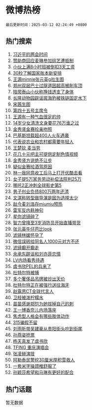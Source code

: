 # 微博热榜

`最后更新时间：2025-03-12 02:24:49 +0800`

## 热门搜索

1. [习近平的两会时间](https://m.weibo.cn/search?containerid=100103type%3D1%26t%3D10%26q%3D%23%E4%B9%A0%E8%BF%91%E5%B9%B3%E7%9A%84%E4%B8%A4%E4%BC%9A%E6%97%B6%E9%97%B4%23&stream_entry_id=51&isnewpage=1&extparam=seat%3D1%26q%3D%2523%25E4%25B9%25A0%25E8%25BF%2591%25E5%25B9%25B3%25E7%259A%2584%25E4%25B8%25A4%25E4%25BC%259A%25E6%2597%25B6%25E9%2597%25B4%2523%26pos%3D0%26filter_type%3Drealtimehot%26stream_entry_id%3D51%26c_type%3D51%26dgr%3D0%26cate%3D10103%26display_time%3D1741717488%26pre_seqid%3D17417174882140327560323)
1. [赞助商回应麦琳参加综艺遭抵制](https://m.weibo.cn/search?containerid=100103type%3D1%26t%3D10%26q%3D%23%E8%B5%9E%E5%8A%A9%E5%95%86%E5%9B%9E%E5%BA%94%E9%BA%A6%E7%90%B3%E5%8F%82%E5%8A%A0%E7%BB%BC%E8%89%BA%E9%81%AD%E6%8A%B5%E5%88%B6%23&stream_entry_id=31&isnewpage=1&extparam=seat%3D1%26dgr%3D0%26stream_entry_id%3D31%26band_rank%3D1%26q%3D%2523%25E8%25B5%259E%25E5%258A%25A9%25E5%2595%2586%25E5%259B%259E%25E5%25BA%2594%25E9%25BA%25A6%25E7%2590%25B3%25E5%258F%2582%25E5%258A%25A0%25E7%25BB%25BC%25E8%2589%25BA%25E9%2581%25AD%25E6%258A%25B5%25E5%2588%25B6%2523%26pos%3D0%26filter_type%3Drealtimehot%26flag%3D2%26c_type%3D31%26realpos%3D1%26lcate%3D5001%26cate%3D5001%26display_time%3D1741717488%26pre_seqid%3D17417174882140327560323)
1. [小伙上满8小时班被倒扣3天工资](https://m.weibo.cn/search?containerid=100103type%3D1%26t%3D10%26q%3D%E5%B0%8F%E4%BC%99%E4%B8%8A%E6%BB%A18%E5%B0%8F%E6%97%B6%E7%8F%AD%E8%A2%AB%E5%80%92%E6%89%A33%E5%A4%A9%E5%B7%A5%E8%B5%84&stream_entry_id=31&isnewpage=1&extparam=seat%3D1%26dgr%3D0%26stream_entry_id%3D31%26band_rank%3D2%26q%3D%25E5%25B0%258F%25E4%25BC%2599%25E4%25B8%258A%25E6%25BB%25A18%25E5%25B0%258F%25E6%2597%25B6%25E7%258F%25AD%25E8%25A2%25AB%25E5%2580%2592%25E6%2589%25A33%25E5%25A4%25A9%25E5%25B7%25A5%25E8%25B5%2584%26pos%3D1%26filter_type%3Drealtimehot%26flag%3D0%26c_type%3D31%26realpos%3D2%26lcate%3D5001%26cate%3D5001%26display_time%3D1741717488%26pre_seqid%3D17417174882140327560323)
1. [30秒了解国家账本新安排](https://m.weibo.cn/search?containerid=100103type%3D1%26t%3D10%26q%3D%2330%E7%A7%92%E4%BA%86%E8%A7%A3%E5%9B%BD%E5%AE%B6%E8%B4%A6%E6%9C%AC%E6%96%B0%E5%AE%89%E6%8E%92%23&stream_entry_id=31&isnewpage=1&extparam=seat%3D1%26dgr%3D0%26stream_entry_id%3D31%26band_rank%3D3%26q%3D%252330%25E7%25A7%2592%25E4%25BA%2586%25E8%25A7%25A3%25E5%259B%25BD%25E5%25AE%25B6%25E8%25B4%25A6%25E6%259C%25AC%25E6%2596%25B0%25E5%25AE%2589%25E6%258E%2592%2523%26pos%3D2%26filter_type%3Drealtimehot%26flag%3D0%26c_type%3D31%26realpos%3D3%26lcate%3D5001%26cate%3D5001%26display_time%3D1741717488%26pre_seqid%3D17417174882140327560323)
1. [王源minnie张元英g社生图](https://m.weibo.cn/search?containerid=100103type%3D1%26t%3D10%26q%3D%23%E7%8E%8B%E6%BA%90minnie%E5%BC%A0%E5%85%83%E8%8B%B1g%E7%A4%BE%E7%94%9F%E5%9B%BE%23&stream_entry_id=31&isnewpage=1&extparam=seat%3D1%26dgr%3D0%26stream_entry_id%3D31%26band_rank%3D4%26q%3D%2523%25E7%258E%258B%25E6%25BA%2590minnie%25E5%25BC%25A0%25E5%2585%2583%25E8%258B%25B1g%25E7%25A4%25BE%25E7%2594%259F%25E5%259B%25BE%2523%26pos%3D3%26filter_type%3Drealtimehot%26flag%3D0%26c_type%3D31%26realpos%3D4%26lcate%3D5001%26cate%3D5001%26display_time%3D1741717488%26pre_seqid%3D17417174882140327560323)
1. [郑州双层巴士过隧道因超高被削车顶](https://m.weibo.cn/search?containerid=100103type%3D1%26t%3D10%26q%3D%23%E9%83%91%E5%B7%9E%E5%8F%8C%E5%B1%82%E5%B7%B4%E5%A3%AB%E8%BF%87%E9%9A%A7%E9%81%93%E5%9B%A0%E8%B6%85%E9%AB%98%E8%A2%AB%E5%89%8A%E8%BD%A6%E9%A1%B6%23&stream_entry_id=31&isnewpage=1&extparam=seat%3D1%26dgr%3D0%26stream_entry_id%3D31%26band_rank%3D5%26q%3D%2523%25E9%2583%2591%25E5%25B7%259E%25E5%258F%258C%25E5%25B1%2582%25E5%25B7%25B4%25E5%25A3%25AB%25E8%25BF%2587%25E9%259A%25A7%25E9%2581%2593%25E5%259B%25A0%25E8%25B6%2585%25E9%25AB%2598%25E8%25A2%25AB%25E5%2589%258A%25E8%25BD%25A6%25E9%25A1%25B6%2523%26pos%3D4%26filter_type%3Drealtimehot%26flag%3D0%26c_type%3D31%26realpos%3D5%26lcate%3D5001%26cate%3D5001%26display_time%3D1741717488%26pre_seqid%3D17417174882140327560323)
1. [陪爬泰山小伙称挣钱透支了身体](https://m.weibo.cn/search?containerid=100103type%3D1%26t%3D10%26q%3D%23%E9%99%AA%E7%88%AC%E6%B3%B0%E5%B1%B1%E5%B0%8F%E4%BC%99%E7%A7%B0%E6%8C%A3%E9%92%B1%E9%80%8F%E6%94%AF%E4%BA%86%E8%BA%AB%E4%BD%93%23&stream_entry_id=31&isnewpage=1&extparam=seat%3D1%26dgr%3D0%26stream_entry_id%3D31%26band_rank%3D6%26q%3D%2523%25E9%2599%25AA%25E7%2588%25AC%25E6%25B3%25B0%25E5%25B1%25B1%25E5%25B0%258F%25E4%25BC%2599%25E7%25A7%25B0%25E6%258C%25A3%25E9%2592%25B1%25E9%2580%258F%25E6%2594%25AF%25E4%25BA%2586%25E8%25BA%25AB%25E4%25BD%2593%2523%26pos%3D5%26filter_type%3Drealtimehot%26flag%3D0%26c_type%3D31%26realpos%3D6%26lcate%3D5001%26cate%3D5001%26display_time%3D1741717488%26pre_seqid%3D17417174882140327560323)
1. [长隆动物园辟谣斑海豹被铁链固定水下](https://m.weibo.cn/search?containerid=100103type%3D1%26t%3D10%26q%3D%23%E9%95%BF%E9%9A%86%E5%8A%A8%E7%89%A9%E5%9B%AD%E8%BE%9F%E8%B0%A3%E6%96%91%E6%B5%B7%E8%B1%B9%E8%A2%AB%E9%93%81%E9%93%BE%E5%9B%BA%E5%AE%9A%E6%B0%B4%E4%B8%8B%23&stream_entry_id=31&isnewpage=1&extparam=seat%3D1%26dgr%3D0%26stream_entry_id%3D31%26band_rank%3D7%26q%3D%2523%25E9%2595%25BF%25E9%259A%2586%25E5%258A%25A8%25E7%2589%25A9%25E5%259B%25AD%25E8%25BE%259F%25E8%25B0%25A3%25E6%2596%2591%25E6%25B5%25B7%25E8%25B1%25B9%25E8%25A2%25AB%25E9%2593%2581%25E9%2593%25BE%25E5%259B%25BA%25E5%25AE%259A%25E6%25B0%25B4%25E4%25B8%258B%2523%26pos%3D6%26filter_type%3Drealtimehot%26adid%3D278810%26c_type%3D31%26is_ad_pos%3D1%26lcate%3D5001%26cate%3D5001%26display_time%3D1741717488%26pre_seqid%3D17417174882140327560323)
1. [宋茜生图](https://m.weibo.cn/search?containerid=100103type%3D1%26t%3D10%26q%3D%E5%AE%8B%E8%8C%9C%E7%94%9F%E5%9B%BE&stream_entry_id=31&isnewpage=1&extparam=seat%3D1%26dgr%3D0%26stream_entry_id%3D31%26band_rank%3D7%26q%3D%25E5%25AE%258B%25E8%258C%259C%25E7%2594%259F%25E5%259B%25BE%26pos%3D7%26filter_type%3Drealtimehot%26flag%3D0%26c_type%3D31%26realpos%3D7%26lcate%3D5001%26cate%3D5001%26display_time%3D1741717488%26pre_seqid%3D17417174882140327560323)
1. [第四十五号主席令](https://m.weibo.cn/search?containerid=100103type%3D1%26t%3D10%26q%3D%23%E7%AC%AC%E5%9B%9B%E5%8D%81%E4%BA%94%E5%8F%B7%E4%B8%BB%E5%B8%AD%E4%BB%A4%23&stream_entry_id=31&isnewpage=1&extparam=seat%3D1%26dgr%3D0%26stream_entry_id%3D31%26band_rank%3D8%26q%3D%2523%25E7%25AC%25AC%25E5%259B%259B%25E5%258D%2581%25E4%25BA%2594%25E5%258F%25B7%25E4%25B8%25BB%25E5%25B8%25AD%25E4%25BB%25A4%2523%26pos%3D8%26filter_type%3Drealtimehot%26flag%3D0%26c_type%3D31%26realpos%3D8%26lcate%3D5001%26cate%3D5001%26display_time%3D1741717488%26pre_seqid%3D17417174882140327560323)
1. [王源有一种气血很足的帅](https://m.weibo.cn/search?containerid=100103type%3D1%26t%3D10%26q%3D%E7%8E%8B%E6%BA%90%E6%9C%89%E4%B8%80%E7%A7%8D%E6%B0%94%E8%A1%80%E5%BE%88%E8%B6%B3%E7%9A%84%E5%B8%85&stream_entry_id=31&isnewpage=1&extparam=seat%3D1%26dgr%3D0%26stream_entry_id%3D31%26band_rank%3D9%26q%3D%25E7%258E%258B%25E6%25BA%2590%25E6%259C%2589%25E4%25B8%2580%25E7%25A7%258D%25E6%25B0%2594%25E8%25A1%2580%25E5%25BE%2588%25E8%25B6%25B3%25E7%259A%2584%25E5%25B8%2585%26pos%3D9%26filter_type%3Drealtimehot%26flag%3D0%26c_type%3D31%26realpos%3D9%26lcate%3D5001%26cate%3D5001%26display_time%3D1741717488%26pre_seqid%3D17417174882140327560323)
1. [14岁少女清洗文身要花76万谁之过](https://m.weibo.cn/search?containerid=100103type%3D1%26t%3D10%26q%3D%2314%E5%B2%81%E5%B0%91%E5%A5%B3%E6%B8%85%E6%B4%97%E6%96%87%E8%BA%AB%E8%A6%81%E8%8A%B176%E4%B8%87%E8%B0%81%E4%B9%8B%E8%BF%87%23&stream_entry_id=31&isnewpage=1&extparam=seat%3D1%26dgr%3D0%26stream_entry_id%3D31%26band_rank%3D10%26q%3D%252314%25E5%25B2%2581%25E5%25B0%2591%25E5%25A5%25B3%25E6%25B8%2585%25E6%25B4%2597%25E6%2596%2587%25E8%25BA%25AB%25E8%25A6%2581%25E8%258A%25B176%25E4%25B8%2587%25E8%25B0%2581%25E4%25B9%258B%25E8%25BF%2587%2523%26pos%3D10%26filter_type%3Drealtimehot%26flag%3D0%26c_type%3D31%26realpos%3D10%26lcate%3D5001%26cate%3D5001%26display_time%3D1741717488%26pre_seqid%3D17417174882140327560323)
1. [金秀贤金赛纶亲吻照](https://m.weibo.cn/search?containerid=100103type%3D1%26t%3D10%26q%3D%23%E9%87%91%E7%A7%80%E8%B4%A4%E9%87%91%E8%B5%9B%E7%BA%B6%E4%BA%B2%E5%90%BB%E7%85%A7%23&stream_entry_id=31&isnewpage=1&extparam=seat%3D1%26dgr%3D0%26stream_entry_id%3D31%26band_rank%3D11%26q%3D%2523%25E9%2587%2591%25E7%25A7%2580%25E8%25B4%25A4%25E9%2587%2591%25E8%25B5%259B%25E7%25BA%25B6%25E4%25BA%25B2%25E5%2590%25BB%25E7%2585%25A7%2523%26pos%3D11%26filter_type%3Drealtimehot%26flag%3D2%26c_type%3D31%26realpos%3D11%26lcate%3D5001%26cate%3D5001%26display_time%3D1741717488%26pre_seqid%3D17417174882140327560323)
1. [巴基斯坦载超400人火车遇袭](https://m.weibo.cn/search?containerid=100103type%3D1%26t%3D10%26q%3D%23%E5%B7%B4%E5%9F%BA%E6%96%AF%E5%9D%A6%E8%BD%BD%E8%B6%85400%E4%BA%BA%E7%81%AB%E8%BD%A6%E9%81%87%E8%A2%AD%23&stream_entry_id=31&isnewpage=1&extparam=seat%3D1%26dgr%3D0%26stream_entry_id%3D31%26band_rank%3D12%26q%3D%2523%25E5%25B7%25B4%25E5%259F%25BA%25E6%2596%25AF%25E5%259D%25A6%25E8%25BD%25BD%25E8%25B6%2585400%25E4%25BA%25BA%25E7%2581%25AB%25E8%25BD%25A6%25E9%2581%2587%25E8%25A2%25AD%2523%26pos%3D12%26filter_type%3Drealtimehot%26flag%3D0%26c_type%3D31%26realpos%3D12%26lcate%3D5001%26cate%3D5001%26display_time%3D1741717488%26pre_seqid%3D17417174882140327560323)
1. [代表说农业和农村都需要年轻人](https://m.weibo.cn/search?containerid=100103type%3D1%26t%3D10%26q%3D%23%E4%BB%A3%E8%A1%A8%E8%AF%B4%E5%86%9C%E4%B8%9A%E5%92%8C%E5%86%9C%E6%9D%91%E9%83%BD%E9%9C%80%E8%A6%81%E5%B9%B4%E8%BD%BB%E4%BA%BA%23&stream_entry_id=31&isnewpage=1&extparam=seat%3D1%26dgr%3D0%26stream_entry_id%3D31%26band_rank%3D13%26q%3D%2523%25E4%25BB%25A3%25E8%25A1%25A8%25E8%25AF%25B4%25E5%2586%259C%25E4%25B8%259A%25E5%2592%258C%25E5%2586%259C%25E6%259D%2591%25E9%2583%25BD%25E9%259C%2580%25E8%25A6%2581%25E5%25B9%25B4%25E8%25BD%25BB%25E4%25BA%25BA%2523%26pos%3D13%26filter_type%3Drealtimehot%26flag%3D1%26c_type%3D31%26realpos%3D13%26lcate%3D5001%26cate%3D5001%26display_time%3D1741717488%26pre_seqid%3D17417174882140327560323)
1. [王楚钦 麦当劳](https://m.weibo.cn/search?containerid=100103type%3D1%26t%3D10%26q%3D%E7%8E%8B%E6%A5%9A%E9%92%A6+%E9%BA%A6%E5%BD%93%E5%8A%B3&stream_entry_id=31&isnewpage=1&extparam=seat%3D1%26dgr%3D0%26stream_entry_id%3D31%26band_rank%3D14%26q%3D%25E7%258E%258B%25E6%25A5%259A%25E9%2592%25A6%2520%25E9%25BA%25A6%25E5%25BD%2593%25E5%258A%25B3%26pos%3D14%26filter_type%3Drealtimehot%26flag%3D0%26c_type%3D31%26realpos%3D14%26lcate%3D5001%26cate%3D5001%26display_time%3D1741717488%26pre_seqid%3D17417174882140327560323)
1. [花几十元吧主可提供定制色情视频](https://m.weibo.cn/search?containerid=100103type%3D1%26t%3D10%26q%3D%23%E8%8A%B1%E5%87%A0%E5%8D%81%E5%85%83%E5%90%A7%E4%B8%BB%E5%8F%AF%E6%8F%90%E4%BE%9B%E5%AE%9A%E5%88%B6%E8%89%B2%E6%83%85%E8%A7%86%E9%A2%91%23&stream_entry_id=31&isnewpage=1&extparam=seat%3D1%26dgr%3D0%26stream_entry_id%3D31%26band_rank%3D15%26q%3D%2523%25E8%258A%25B1%25E5%2587%25A0%25E5%258D%2581%25E5%2585%2583%25E5%2590%25A7%25E4%25B8%25BB%25E5%258F%25AF%25E6%258F%2590%25E4%25BE%259B%25E5%25AE%259A%25E5%2588%25B6%25E8%2589%25B2%25E6%2583%2585%25E8%25A7%2586%25E9%25A2%2591%2523%26pos%3D15%26filter_type%3Drealtimehot%26flag%3D0%26c_type%3D31%26realpos%3D15%26lcate%3D5001%26cate%3D5001%26display_time%3D1741717488%26pre_seqid%3D17417174882140327560323)
1. [金秀贤方说绝不让步](https://m.weibo.cn/search?containerid=100103type%3D1%26t%3D10%26q%3D%23%E9%87%91%E7%A7%80%E8%B4%A4%E6%96%B9%E8%AF%B4%E7%BB%9D%E4%B8%8D%E8%AE%A9%E6%AD%A5%23&stream_entry_id=31&isnewpage=1&extparam=seat%3D1%26dgr%3D0%26stream_entry_id%3D31%26band_rank%3D16%26q%3D%2523%25E9%2587%2591%25E7%25A7%2580%25E8%25B4%25A4%25E6%2596%25B9%25E8%25AF%25B4%25E7%25BB%259D%25E4%25B8%258D%25E8%25AE%25A9%25E6%25AD%25A5%2523%26pos%3D16%26filter_type%3Drealtimehot%26flag%3D2%26c_type%3D31%26realpos%3D16%26lcate%3D5001%26cate%3D5001%26display_time%3D1741717488%26pre_seqid%3D17417174882140327560323)
1. [疑似金赛纶酒驾原因](https://m.weibo.cn/search?containerid=100103type%3D1%26t%3D10%26q%3D%23%E7%96%91%E4%BC%BC%E9%87%91%E8%B5%9B%E7%BA%B6%E9%85%92%E9%A9%BE%E5%8E%9F%E5%9B%A0%23&stream_entry_id=31&isnewpage=1&extparam=seat%3D1%26dgr%3D0%26stream_entry_id%3D31%26band_rank%3D17%26q%3D%2523%25E7%2596%2591%25E4%25BC%25BC%25E9%2587%2591%25E8%25B5%259B%25E7%25BA%25B6%25E9%2585%2592%25E9%25A9%25BE%25E5%258E%259F%25E5%259B%25A0%2523%26pos%3D17%26filter_type%3Drealtimehot%26flag%3D2%26c_type%3D31%26realpos%3D17%26lcate%3D5001%26cate%3D5001%26display_time%3D1741717488%26pre_seqid%3D17417174882140327560323)
1. [林一我同意收工后马上打开优酷去看](https://m.weibo.cn/search?containerid=100103type%3D1%26t%3D10%26q%3D%23%E6%9E%97%E4%B8%80%E6%88%91%E5%90%8C%E6%84%8F%E6%94%B6%E5%B7%A5%E5%90%8E%E9%A9%AC%E4%B8%8A%E6%89%93%E5%BC%80%E4%BC%98%E9%85%B7%E5%8E%BB%E7%9C%8B%23&stream_entry_id=31&isnewpage=1&extparam=seat%3D1%26dgr%3D0%26stream_entry_id%3D31%26band_rank%3D18%26q%3D%2523%25E6%259E%2597%25E4%25B8%2580%25E6%2588%2591%25E5%2590%258C%25E6%2584%258F%25E6%2594%25B6%25E5%25B7%25A5%25E5%2590%258E%25E9%25A9%25AC%25E4%25B8%258A%25E6%2589%2593%25E5%25BC%2580%25E4%25BC%2598%25E9%2585%25B7%25E5%258E%25BB%25E7%259C%258B%2523%26pos%3D18%26filter_type%3Drealtimehot%26flag%3D0%26c_type%3D31%26realpos%3D18%26lcate%3D5001%26cate%3D5001%26display_time%3D1741717488%26pre_seqid%3D17417174882140327560323)
1. [女子提5万家务劳动补偿法院判25万](https://m.weibo.cn/search?containerid=100103type%3D1%26t%3D10%26q%3D%23%E5%A5%B3%E5%AD%90%E6%8F%905%E4%B8%87%E5%AE%B6%E5%8A%A1%E5%8A%B3%E5%8A%A8%E8%A1%A5%E5%81%BF%E6%B3%95%E9%99%A2%E5%88%A425%E4%B8%87%23&stream_entry_id=31&isnewpage=1&extparam=seat%3D1%26dgr%3D0%26stream_entry_id%3D31%26band_rank%3D19%26q%3D%2523%25E5%25A5%25B3%25E5%25AD%2590%25E6%258F%25905%25E4%25B8%2587%25E5%25AE%25B6%25E5%258A%25A1%25E5%258A%25B3%25E5%258A%25A8%25E8%25A1%25A5%25E5%2581%25BF%25E6%25B3%2595%25E9%2599%25A2%25E5%2588%25A425%25E4%25B8%2587%2523%26pos%3D19%26filter_type%3Drealtimehot%26flag%3D0%26c_type%3D31%26realpos%3D19%26lcate%3D5001%26cate%3D5001%26display_time%3D1741717488%26pre_seqid%3D17417174882140327560323)
1. [哪吒2正冲刺全球影史第5](https://m.weibo.cn/search?containerid=100103type%3D1%26t%3D10%26q%3D%23%E5%93%AA%E5%90%922%E6%AD%A3%E5%86%B2%E5%88%BA%E5%85%A8%E7%90%83%E5%BD%B1%E5%8F%B2%E7%AC%AC5%23&stream_entry_id=31&isnewpage=1&extparam=seat%3D1%26dgr%3D0%26stream_entry_id%3D31%26band_rank%3D20%26q%3D%2523%25E5%2593%25AA%25E5%2590%25922%25E6%25AD%25A3%25E5%2586%25B2%25E5%2588%25BA%25E5%2585%25A8%25E7%2590%2583%25E5%25BD%25B1%25E5%258F%25B2%25E7%25AC%25AC5%2523%26pos%3D20%26filter_type%3Drealtimehot%26flag%3D0%26c_type%3D31%26realpos%3D20%26lcate%3D5001%26cate%3D5001%26display_time%3D1741717488%26pre_seqid%3D17417174882140327560323)
1. [男子创业负债800万两年还清](https://m.weibo.cn/search?containerid=100103type%3D1%26t%3D10%26q%3D%23%E7%94%B7%E5%AD%90%E5%88%9B%E4%B8%9A%E8%B4%9F%E5%80%BA800%E4%B8%87%E4%B8%A4%E5%B9%B4%E8%BF%98%E6%B8%85%23&stream_entry_id=31&isnewpage=1&extparam=seat%3D1%26dgr%3D0%26stream_entry_id%3D31%26band_rank%3D21%26q%3D%2523%25E7%2594%25B7%25E5%25AD%2590%25E5%2588%259B%25E4%25B8%259A%25E8%25B4%259F%25E5%2580%25BA800%25E4%25B8%2587%25E4%25B8%25A4%25E5%25B9%25B4%25E8%25BF%2598%25E6%25B8%2585%2523%26pos%3D21%26filter_type%3Drealtimehot%26flag%3D0%26c_type%3D31%26realpos%3D21%26lcate%3D5001%26cate%3D5001%26display_time%3D1741717488%26pre_seqid%3D17417174882140327560323)
1. [文淇称转型做导演是因为选择太少](https://m.weibo.cn/search?containerid=100103type%3D1%26t%3D10%26q%3D%23%E6%96%87%E6%B7%87%E7%A7%B0%E8%BD%AC%E5%9E%8B%E5%81%9A%E5%AF%BC%E6%BC%94%E6%98%AF%E5%9B%A0%E4%B8%BA%E9%80%89%E6%8B%A9%E5%A4%AA%E5%B0%91%23&stream_entry_id=31&isnewpage=1&extparam=seat%3D1%26dgr%3D0%26stream_entry_id%3D31%26band_rank%3D22%26q%3D%2523%25E6%2596%2587%25E6%25B7%2587%25E7%25A7%25B0%25E8%25BD%25AC%25E5%259E%258B%25E5%2581%259A%25E5%25AF%25BC%25E6%25BC%2594%25E6%2598%25AF%25E5%259B%25A0%25E4%25B8%25BA%25E9%2580%2589%25E6%258B%25A9%25E5%25A4%25AA%25E5%25B0%2591%2523%26pos%3D22%26filter_type%3Drealtimehot%26flag%3D1%26c_type%3D31%26realpos%3D22%26lcate%3D5001%26cate%3D5001%26display_time%3D1741717488%26pre_seqid%3D17417174882140327560323)
1. [赵今麦刘浩存miumiu预热](https://m.weibo.cn/search?containerid=100103type%3D1%26t%3D10%26q%3D%23%E8%B5%B5%E4%BB%8A%E9%BA%A6%E5%88%98%E6%B5%A9%E5%AD%98miumiu%E9%A2%84%E7%83%AD%23&stream_entry_id=31&isnewpage=1&extparam=seat%3D1%26dgr%3D0%26stream_entry_id%3D31%26band_rank%3D23%26q%3D%2523%25E8%25B5%25B5%25E4%25BB%258A%25E9%25BA%25A6%25E5%2588%2598%25E6%25B5%25A9%25E5%25AD%2598miumiu%25E9%25A2%2584%25E7%2583%25AD%2523%26pos%3D23%26filter_type%3Drealtimehot%26flag%3D0%26c_type%3D31%26realpos%3D23%26lcate%3D5001%26cate%3D5001%26display_time%3D1741717488%26pre_seqid%3D17417174882140327560323)
1. [雷军反内耗神句](https://m.weibo.cn/search?containerid=100103type%3D1%26t%3D10%26q%3D%E9%9B%B7%E5%86%9B%E5%8F%8D%E5%86%85%E8%80%97%E7%A5%9E%E5%8F%A5&stream_entry_id=31&isnewpage=1&extparam=seat%3D1%26dgr%3D0%26stream_entry_id%3D31%26band_rank%3D24%26q%3D%25E9%259B%25B7%25E5%2586%259B%25E5%258F%258D%25E5%2586%2585%25E8%2580%2597%25E7%25A5%259E%25E5%258F%25A5%26pos%3D24%26filter_type%3Drealtimehot%26flag%3D1%26c_type%3D31%26realpos%3D24%26lcate%3D5001%26cate%3D5001%26display_time%3D1741717488%26pre_seqid%3D17417174882140327560323)
1. [星你滤镜碎了](https://m.weibo.cn/search?containerid=100103type%3D1%26t%3D10%26q%3D%23%E6%98%9F%E4%BD%A0%E6%BB%A4%E9%95%9C%E7%A2%8E%E4%BA%86%23&stream_entry_id=31&isnewpage=1&extparam=seat%3D1%26dgr%3D0%26stream_entry_id%3D31%26band_rank%3D25%26q%3D%2523%25E6%2598%259F%25E4%25BD%25A0%25E6%25BB%25A4%25E9%2595%259C%25E7%25A2%258E%25E4%25BA%2586%2523%26pos%3D25%26filter_type%3Drealtimehot%26flag%3D1%26c_type%3D31%26realpos%3D25%26lcate%3D5001%26cate%3D5001%26display_time%3D1741717488%26pre_seqid%3D17417174882140327560323)
1. [智力曾降至3岁消防员开始直播带货](https://m.weibo.cn/search?containerid=100103type%3D1%26t%3D10%26q%3D%23%E6%99%BA%E5%8A%9B%E6%9B%BE%E9%99%8D%E8%87%B33%E5%B2%81%E6%B6%88%E9%98%B2%E5%91%98%E5%BC%80%E5%A7%8B%E7%9B%B4%E6%92%AD%E5%B8%A6%E8%B4%A7%23&stream_entry_id=31&isnewpage=1&extparam=seat%3D1%26dgr%3D0%26stream_entry_id%3D31%26band_rank%3D26%26q%3D%2523%25E6%2599%25BA%25E5%258A%259B%25E6%259B%25BE%25E9%2599%258D%25E8%2587%25B33%25E5%25B2%2581%25E6%25B6%2588%25E9%2598%25B2%25E5%2591%2598%25E5%25BC%2580%25E5%25A7%258B%25E7%259B%25B4%25E6%2592%25AD%25E5%25B8%25A6%25E8%25B4%25A7%2523%26pos%3D26%26filter_type%3Drealtimehot%26flag%3D0%26c_type%3D31%26realpos%3D26%26lcate%3D5001%26cate%3D5001%26display_time%3D1741717488%26pre_seqid%3D17417174882140327560323)
1. [张元英牛仔芭比look](https://m.weibo.cn/search?containerid=100103type%3D1%26t%3D10%26q%3D%23%E5%BC%A0%E5%85%83%E8%8B%B1%E7%89%9B%E4%BB%94%E8%8A%AD%E6%AF%94look%23&stream_entry_id=31&isnewpage=1&extparam=seat%3D1%26dgr%3D0%26stream_entry_id%3D31%26band_rank%3D27%26q%3D%2523%25E5%25BC%25A0%25E5%2585%2583%25E8%258B%25B1%25E7%2589%259B%25E4%25BB%2594%25E8%258A%25AD%25E6%25AF%2594look%2523%26pos%3D27%26filter_type%3Drealtimehot%26flag%3D0%26c_type%3D31%26realpos%3D27%26lcate%3D5001%26cate%3D5001%26display_time%3D1741717488%26pre_seqid%3D17417174882140327560323)
1. [滤镜林媛怀孕了](https://m.weibo.cn/search?containerid=100103type%3D1%26t%3D10%26q%3D%23%E6%BB%A4%E9%95%9C%E6%9E%97%E5%AA%9B%E6%80%80%E5%AD%95%E4%BA%86%23&stream_entry_id=31&isnewpage=1&extparam=seat%3D1%26dgr%3D0%26stream_entry_id%3D31%26band_rank%3D28%26q%3D%2523%25E6%25BB%25A4%25E9%2595%259C%25E6%259E%2597%25E5%25AA%259B%25E6%2580%2580%25E5%25AD%2595%25E4%25BA%2586%2523%26pos%3D28%26filter_type%3Drealtimehot%26flag%3D0%26c_type%3D31%26realpos%3D28%26lcate%3D5001%26cate%3D5001%26display_time%3D1741717488%26pre_seqid%3D17417174882140327560323)
1. [微信误转给同名人1000元对方不还](https://m.weibo.cn/search?containerid=100103type%3D1%26t%3D10%26q%3D%23%E5%BE%AE%E4%BF%A1%E8%AF%AF%E8%BD%AC%E7%BB%99%E5%90%8C%E5%90%8D%E4%BA%BA1000%E5%85%83%E5%AF%B9%E6%96%B9%E4%B8%8D%E8%BF%98%23&stream_entry_id=31&isnewpage=1&extparam=seat%3D1%26dgr%3D0%26stream_entry_id%3D31%26band_rank%3D29%26q%3D%2523%25E5%25BE%25AE%25E4%25BF%25A1%25E8%25AF%25AF%25E8%25BD%25AC%25E7%25BB%2599%25E5%2590%258C%25E5%2590%258D%25E4%25BA%25BA1000%25E5%2585%2583%25E5%25AF%25B9%25E6%2596%25B9%25E4%25B8%258D%25E8%25BF%2598%2523%26pos%3D29%26filter_type%3Drealtimehot%26flag%3D0%26c_type%3D31%26realpos%3D29%26lcate%3D5001%26cate%3D5001%26display_time%3D1741717488%26pre_seqid%3D17417174882140327560323)
1. [滤镜癫开癫走](https://m.weibo.cn/search?containerid=100103type%3D1%26t%3D10%26q%3D%E6%BB%A4%E9%95%9C%E7%99%AB%E5%BC%80%E7%99%AB%E8%B5%B0&stream_entry_id=31&isnewpage=1&extparam=seat%3D1%26dgr%3D0%26stream_entry_id%3D31%26band_rank%3D30%26q%3D%25E6%25BB%25A4%25E9%2595%259C%25E7%2599%25AB%25E5%25BC%2580%25E7%2599%25AB%25E8%25B5%25B0%26pos%3D30%26filter_type%3Drealtimehot%26flag%3D0%26c_type%3D31%26realpos%3D30%26lcate%3D5001%26cate%3D5001%26display_time%3D1741717488%26pre_seqid%3D17417174882140327560323)
1. [余承东辟谣和刘亦菲恋情](https://m.weibo.cn/search?containerid=100103type%3D1%26t%3D10%26q%3D%23%E4%BD%99%E6%89%BF%E4%B8%9C%E8%BE%9F%E8%B0%A3%E5%92%8C%E5%88%98%E4%BA%A6%E8%8F%B2%E6%81%8B%E6%83%85%23&stream_entry_id=31&isnewpage=1&extparam=seat%3D1%26dgr%3D0%26stream_entry_id%3D31%26band_rank%3D31%26q%3D%2523%25E4%25BD%2599%25E6%2589%25BF%25E4%25B8%259C%25E8%25BE%259F%25E8%25B0%25A3%25E5%2592%258C%25E5%2588%2598%25E4%25BA%25A6%25E8%258F%25B2%25E6%2581%258B%25E6%2583%2585%2523%26pos%3D31%26filter_type%3Drealtimehot%26flag%3D0%26c_type%3D31%26realpos%3D31%26lcate%3D5001%26cate%3D5001%26display_time%3D1741717488%26pre_seqid%3D17417174882140327560323)
1. [LV内场看秀待遇](https://m.weibo.cn/search?containerid=100103type%3D1%26t%3D10%26q%3D%23LV%E5%86%85%E5%9C%BA%E7%9C%8B%E7%A7%80%E5%BE%85%E9%81%87%23&stream_entry_id=31&isnewpage=1&extparam=seat%3D1%26dgr%3D0%26stream_entry_id%3D31%26band_rank%3D32%26q%3D%2523LV%25E5%2586%2585%25E5%259C%25BA%25E7%259C%258B%25E7%25A7%2580%25E5%25BE%2585%25E9%2581%2587%2523%26pos%3D32%26filter_type%3Drealtimehot%26flag%3D0%26c_type%3D31%26realpos%3D32%26lcate%3D5001%26cate%3D5001%26display_time%3D1741717488%26pre_seqid%3D17417174882140327560323)
1. [虞书欣PEL的兵来了](https://m.weibo.cn/search?containerid=100103type%3D1%26t%3D10%26q%3D%23%E8%99%9E%E4%B9%A6%E6%AC%A3PEL%E7%9A%84%E5%85%B5%E6%9D%A5%E4%BA%86%23&stream_entry_id=31&isnewpage=1&extparam=seat%3D1%26dgr%3D0%26stream_entry_id%3D31%26band_rank%3D33%26q%3D%2523%25E8%2599%259E%25E4%25B9%25A6%25E6%25AC%25A3PEL%25E7%259A%2584%25E5%2585%25B5%25E6%259D%25A5%25E4%25BA%2586%2523%26pos%3D33%26filter_type%3Drealtimehot%26flag%3D0%26c_type%3D31%26realpos%3D33%26lcate%3D5001%26cate%3D5001%26display_time%3D1741717488%26pre_seqid%3D17417174882140327560323)
1. [杜特尔特被捕](https://m.weibo.cn/search?containerid=100103type%3D1%26t%3D10%26q%3D%23%E6%9D%9C%E7%89%B9%E5%B0%94%E7%89%B9%E8%A2%AB%E6%8D%95%23&stream_entry_id=31&isnewpage=1&extparam=seat%3D1%26dgr%3D0%26stream_entry_id%3D31%26band_rank%3D34%26q%3D%2523%25E6%259D%259C%25E7%2589%25B9%25E5%25B0%2594%25E7%2589%25B9%25E8%25A2%25AB%25E6%258D%2595%2523%26pos%3D34%26filter_type%3Drealtimehot%26flag%3D0%26c_type%3D31%26realpos%3D34%26lcate%3D5001%26cate%3D5001%26display_time%3D1741717488%26pre_seqid%3D17417174882140327560323)
1. [多个奢侈品吊牌被炒出天价](https://m.weibo.cn/search?containerid=100103type%3D1%26t%3D10%26q%3D%23%E5%A4%9A%E4%B8%AA%E5%A5%A2%E4%BE%88%E5%93%81%E5%90%8A%E7%89%8C%E8%A2%AB%E7%82%92%E5%87%BA%E5%A4%A9%E4%BB%B7%23&stream_entry_id=31&isnewpage=1&extparam=seat%3D1%26dgr%3D0%26stream_entry_id%3D31%26band_rank%3D35%26q%3D%2523%25E5%25A4%259A%25E4%25B8%25AA%25E5%25A5%25A2%25E4%25BE%2588%25E5%2593%2581%25E5%2590%258A%25E7%2589%258C%25E8%25A2%25AB%25E7%2582%2592%25E5%2587%25BA%25E5%25A4%25A9%25E4%25BB%25B7%2523%26pos%3D35%26filter_type%3Drealtimehot%26flag%3D0%26c_type%3D31%26realpos%3D35%26lcate%3D5001%26cate%3D5001%26display_time%3D1741717488%26pre_seqid%3D17417174882140327560323)
1. [杜特尔特正在被强行送往海牙](https://m.weibo.cn/search?containerid=100103type%3D1%26t%3D10%26q%3D%23%E6%9D%9C%E7%89%B9%E5%B0%94%E7%89%B9%E6%AD%A3%E5%9C%A8%E8%A2%AB%E5%BC%BA%E8%A1%8C%E9%80%81%E5%BE%80%E6%B5%B7%E7%89%99%23&stream_entry_id=31&isnewpage=1&extparam=seat%3D1%26dgr%3D0%26stream_entry_id%3D31%26band_rank%3D36%26q%3D%2523%25E6%259D%259C%25E7%2589%25B9%25E5%25B0%2594%25E7%2589%25B9%25E6%25AD%25A3%25E5%259C%25A8%25E8%25A2%25AB%25E5%25BC%25BA%25E8%25A1%258C%25E9%2580%2581%25E5%25BE%2580%25E6%25B5%25B7%25E7%2589%2599%2523%26pos%3D36%26filter_type%3Drealtimehot%26flag%3D0%26c_type%3D31%26realpos%3D36%26lcate%3D5001%26cate%3D5001%26display_time%3D1741717488%26pre_seqid%3D17417174882140327560323)
1. [赵露思CT全球代言人](https://m.weibo.cn/search?containerid=100103type%3D1%26t%3D10%26q%3D%23%E8%B5%B5%E9%9C%B2%E6%80%9DCT%E5%85%A8%E7%90%83%E4%BB%A3%E8%A8%80%E4%BA%BA%23&stream_entry_id=31&isnewpage=1&extparam=seat%3D1%26dgr%3D0%26stream_entry_id%3D31%26band_rank%3D37%26q%3D%2523%25E8%25B5%25B5%25E9%259C%25B2%25E6%2580%259DCT%25E5%2585%25A8%25E7%2590%2583%25E4%25BB%25A3%25E8%25A8%2580%25E4%25BA%25BA%2523%26pos%3D37%26filter_type%3Drealtimehot%26flag%3D0%26c_type%3D31%26realpos%3D37%26lcate%3D5001%26cate%3D5001%26display_time%3D1741717488%26pre_seqid%3D17417174882140327560323)
1. [卫枝被泼柠檬水](https://m.weibo.cn/search?containerid=100103type%3D1%26t%3D10%26q%3D%E5%8D%AB%E6%9E%9D%E8%A2%AB%E6%B3%BC%E6%9F%A0%E6%AA%AC%E6%B0%B4&stream_entry_id=31&isnewpage=1&extparam=seat%3D1%26dgr%3D0%26stream_entry_id%3D31%26band_rank%3D38%26q%3D%25E5%258D%25AB%25E6%259E%259D%25E8%25A2%25AB%25E6%25B3%25BC%25E6%259F%25A0%25E6%25AA%25AC%25E6%25B0%25B4%26pos%3D38%26filter_type%3Drealtimehot%26flag%3D1%26c_type%3D31%26realpos%3D38%26lcate%3D5001%26cate%3D5001%26display_time%3D1741717488%26pre_seqid%3D17417174882140327560323)
1. [苗苗感谢郑恺为她拔掉自己的刺](https://m.weibo.cn/search?containerid=100103type%3D1%26t%3D10%26q%3D%E8%8B%97%E8%8B%97%E6%84%9F%E8%B0%A2%E9%83%91%E6%81%BA%E4%B8%BA%E5%A5%B9%E6%8B%94%E6%8E%89%E8%87%AA%E5%B7%B1%E7%9A%84%E5%88%BA&stream_entry_id=31&isnewpage=1&extparam=seat%3D1%26dgr%3D0%26stream_entry_id%3D31%26band_rank%3D39%26q%3D%25E8%258B%2597%25E8%258B%2597%25E6%2584%259F%25E8%25B0%25A2%25E9%2583%2591%25E6%2581%25BA%25E4%25B8%25BA%25E5%25A5%25B9%25E6%258B%2594%25E6%258E%2589%25E8%2587%25AA%25E5%25B7%25B1%25E7%259A%2584%25E5%2588%25BA%26pos%3D39%26filter_type%3Drealtimehot%26flag%3D0%26c_type%3D31%26realpos%3D39%26lcate%3D5001%26cate%3D5001%26display_time%3D1741717488%26pre_seqid%3D17417174882140327560323)
1. [王一博香奈儿内场落座](https://m.weibo.cn/search?containerid=100103type%3D1%26t%3D10%26q%3D%23%E7%8E%8B%E4%B8%80%E5%8D%9A%E9%A6%99%E5%A5%88%E5%84%BF%E5%86%85%E5%9C%BA%E8%90%BD%E5%BA%A7%23&stream_entry_id=31&isnewpage=1&extparam=seat%3D1%26dgr%3D0%26stream_entry_id%3D31%26band_rank%3D40%26q%3D%2523%25E7%258E%258B%25E4%25B8%2580%25E5%258D%259A%25E9%25A6%2599%25E5%25A5%2588%25E5%2584%25BF%25E5%2586%2585%25E5%259C%25BA%25E8%2590%25BD%25E5%25BA%25A7%2523%26pos%3D40%26filter_type%3Drealtimehot%26flag%3D0%26c_type%3D31%26realpos%3D40%26lcate%3D5001%26cate%3D5001%26display_time%3D1741717488%26pre_seqid%3D17417174882140327560323)
1. [焦虑型人格会有哪些肢体动作](https://m.weibo.cn/search?containerid=100103type%3D1%26t%3D10%26q%3D%E7%84%A6%E8%99%91%E5%9E%8B%E4%BA%BA%E6%A0%BC%E4%BC%9A%E6%9C%89%E5%93%AA%E4%BA%9B%E8%82%A2%E4%BD%93%E5%8A%A8%E4%BD%9C&stream_entry_id=31&isnewpage=1&extparam=seat%3D1%26dgr%3D0%26stream_entry_id%3D31%26band_rank%3D41%26q%3D%25E7%2584%25A6%25E8%2599%2591%25E5%259E%258B%25E4%25BA%25BA%25E6%25A0%25BC%25E4%25BC%259A%25E6%259C%2589%25E5%2593%25AA%25E4%25BA%259B%25E8%2582%25A2%25E4%25BD%2593%25E5%258A%25A8%25E4%25BD%259C%26pos%3D41%26filter_type%3Drealtimehot%26flag%3D0%26c_type%3D31%26realpos%3D41%26lcate%3D5001%26cate%3D5001%26display_time%3D1741717488%26pre_seqid%3D17417174882140327560323)
1. [315骗假不留](https://m.weibo.cn/search?containerid=100103type%3D1%26t%3D10%26q%3D%23315%E9%AA%97%E5%81%87%E4%B8%8D%E7%95%99%23&stream_entry_id=31&isnewpage=1&extparam=seat%3D1%26dgr%3D0%26stream_entry_id%3D31%26band_rank%3D42%26q%3D%2523315%25E9%25AA%2597%25E5%2581%2587%25E4%25B8%258D%25E7%2595%2599%2523%26pos%3D42%26filter_type%3Drealtimehot%26flag%3D0%26c_type%3D31%26realpos%3D42%26lcate%3D5001%26cate%3D5001%26display_time%3D1741717488%26pre_seqid%3D17417174882140327560323)
1. [刘雨昕带吴建豪从贵阳街头吃到街尾](https://m.weibo.cn/search?containerid=100103type%3D1%26t%3D10%26q%3D%23%E5%88%98%E9%9B%A8%E6%98%95%E5%B8%A6%E5%90%B4%E5%BB%BA%E8%B1%AA%E4%BB%8E%E8%B4%B5%E9%98%B3%E8%A1%97%E5%A4%B4%E5%90%83%E5%88%B0%E8%A1%97%E5%B0%BE%23&stream_entry_id=31&isnewpage=1&extparam=seat%3D1%26dgr%3D0%26stream_entry_id%3D31%26band_rank%3D43%26q%3D%2523%25E5%2588%2598%25E9%259B%25A8%25E6%2598%2595%25E5%25B8%25A6%25E5%2590%25B4%25E5%25BB%25BA%25E8%25B1%25AA%25E4%25BB%258E%25E8%25B4%25B5%25E9%2598%25B3%25E8%25A1%2597%25E5%25A4%25B4%25E5%2590%2583%25E5%2588%25B0%25E8%25A1%2597%25E5%25B0%25BE%2523%26pos%3D43%26filter_type%3Drealtimehot%26flag%3D0%26c_type%3D31%26realpos%3D43%26lcate%3D5001%26cate%3D5001%26display_time%3D1741717488%26pre_seqid%3D17417174882140327560323)
1. [孙燕姿抢票](https://m.weibo.cn/search?containerid=100103type%3D1%26t%3D10%26q%3D%E5%AD%99%E7%87%95%E5%A7%BF%E6%8A%A2%E7%A5%A8&stream_entry_id=31&isnewpage=1&extparam=seat%3D1%26dgr%3D0%26stream_entry_id%3D31%26band_rank%3D44%26q%3D%25E5%25AD%2599%25E7%2587%2595%25E5%25A7%25BF%25E6%258A%25A2%25E7%25A5%25A8%26pos%3D44%26filter_type%3Drealtimehot%26flag%3D0%26c_type%3D31%26realpos%3D44%26lcate%3D5001%26cate%3D5001%26display_time%3D1741717488%26pre_seqid%3D17417174882140327560323)
1. [杨天真发了虞书欣](https://m.weibo.cn/search?containerid=100103type%3D1%26t%3D10%26q%3D%23%E6%9D%A8%E5%A4%A9%E7%9C%9F%E5%8F%91%E4%BA%86%E8%99%9E%E4%B9%A6%E6%AC%A3%23&stream_entry_id=31&isnewpage=1&extparam=seat%3D1%26dgr%3D0%26stream_entry_id%3D31%26band_rank%3D45%26q%3D%2523%25E6%259D%25A8%25E5%25A4%25A9%25E7%259C%259F%25E5%258F%2591%25E4%25BA%2586%25E8%2599%259E%25E4%25B9%25A6%25E6%25AC%25A3%2523%26pos%3D45%26filter_type%3Drealtimehot%26flag%3D0%26c_type%3D31%26realpos%3D45%26lcate%3D5001%26cate%3D5001%26display_time%3D1741717488%26pre_seqid%3D17417174882140327560323)
1. [TFING 重庆演唱会](https://m.weibo.cn/search?containerid=100103type%3D1%26t%3D10%26q%3DTFING+%E9%87%8D%E5%BA%86%E6%BC%94%E5%94%B1%E4%BC%9A&stream_entry_id=31&isnewpage=1&extparam=seat%3D1%26dgr%3D0%26stream_entry_id%3D31%26band_rank%3D46%26q%3DTFING%2520%25E9%2587%258D%25E5%25BA%2586%25E6%25BC%2594%25E5%2594%25B1%25E4%25BC%259A%26pos%3D46%26filter_type%3Drealtimehot%26flag%3D1%26c_type%3D31%26realpos%3D46%26lcate%3D5001%26cate%3D5001%26display_time%3D1741717488%26pre_seqid%3D17417174882140327560323)
1. [张凌赫演技](https://m.weibo.cn/search?containerid=100103type%3D1%26t%3D10%26q%3D%E5%BC%A0%E5%87%8C%E8%B5%AB%E6%BC%94%E6%8A%80&stream_entry_id=31&isnewpage=1&extparam=seat%3D1%26dgr%3D0%26stream_entry_id%3D31%26band_rank%3D47%26q%3D%25E5%25BC%25A0%25E5%2587%258C%25E8%25B5%25AB%25E6%25BC%2594%25E6%258A%2580%26pos%3D47%26filter_type%3Drealtimehot%26flag%3D0%26c_type%3D31%26realpos%3D47%26lcate%3D5001%26cate%3D5001%26display_time%3D1741717488%26pre_seqid%3D17417174882140327560323)
1. [阿勒泰民警挖30厘米厚积雪救人](https://m.weibo.cn/search?containerid=100103type%3D1%26t%3D10%26q%3D%23%E9%98%BF%E5%8B%92%E6%B3%B0%E6%B0%91%E8%AD%A6%E6%8C%9630%E5%8E%98%E7%B1%B3%E5%8E%9A%E7%A7%AF%E9%9B%AA%E6%95%91%E4%BA%BA%23&stream_entry_id=31&isnewpage=1&extparam=seat%3D1%26dgr%3D0%26stream_entry_id%3D31%26band_rank%3D48%26q%3D%2523%25E9%2598%25BF%25E5%258B%2592%25E6%25B3%25B0%25E6%25B0%2591%25E8%25AD%25A6%25E6%258C%259630%25E5%258E%2598%25E7%25B1%25B3%25E5%258E%259A%25E7%25A7%25AF%25E9%259B%25AA%25E6%2595%2591%25E4%25BA%25BA%2523%26pos%3D48%26filter_type%3Drealtimehot%26flag%3D0%26c_type%3D31%26realpos%3D48%26lcate%3D5001%26cate%3D5001%26display_time%3D1741717488%26pre_seqid%3D17417174882140327560323)
1. [一套米字操颈椎舒服了](https://m.weibo.cn/search?containerid=100103type%3D1%26t%3D10%26q%3D%23%E4%B8%80%E5%A5%97%E7%B1%B3%E5%AD%97%E6%93%8D%E9%A2%88%E6%A4%8E%E8%88%92%E6%9C%8D%E4%BA%86%23&stream_entry_id=31&isnewpage=1&extparam=seat%3D1%26dgr%3D0%26stream_entry_id%3D31%26band_rank%3D49%26q%3D%2523%25E4%25B8%2580%25E5%25A5%2597%25E7%25B1%25B3%25E5%25AD%2597%25E6%2593%258D%25E9%25A2%2588%25E6%25A4%258E%25E8%2588%2592%25E6%259C%258D%25E4%25BA%2586%2523%26pos%3D49%26filter_type%3Drealtimehot%26flag%3D0%26c_type%3D31%26realpos%3D49%26lcate%3D5001%26cate%3D5001%26display_time%3D1741717488%26pre_seqid%3D17417174882140327560323)
1. [孙颖莎希望和马琳有更好的配合](https://m.weibo.cn/search?containerid=100103type%3D1%26t%3D10%26q%3D%23%E5%AD%99%E9%A2%96%E8%8E%8E%E5%B8%8C%E6%9C%9B%E5%92%8C%E9%A9%AC%E7%90%B3%E6%9C%89%E6%9B%B4%E5%A5%BD%E7%9A%84%E9%85%8D%E5%90%88%23&stream_entry_id=31&isnewpage=1&extparam=seat%3D1%26dgr%3D0%26stream_entry_id%3D31%26band_rank%3D50%26q%3D%2523%25E5%25AD%2599%25E9%25A2%2596%25E8%258E%258E%25E5%25B8%258C%25E6%259C%259B%25E5%2592%258C%25E9%25A9%25AC%25E7%2590%25B3%25E6%259C%2589%25E6%259B%25B4%25E5%25A5%25BD%25E7%259A%2584%25E9%2585%258D%25E5%2590%2588%2523%26pos%3D50%26filter_type%3Drealtimehot%26flag%3D0%26c_type%3D31%26realpos%3D50%26lcate%3D5001%26cate%3D5001%26display_time%3D1741717488%26pre_seqid%3D17417174882140327560323)

## 热门话题

暂无数据
